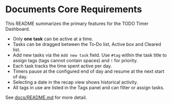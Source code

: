 # Documents Core Requirements

This README summarizes the primary features for the TODO Timer Dashboard.

- Only **one task** can be active at a time.
- Tasks can be dragged between the To‑Do list, Active box and Cleared list.
- Add new tasks via the `Add new task` field. Use `#tag` within the task title to assign tags (tags cannot contain spaces) and `!` for priority.
- Each task tracks the time spent active per day.
- Timers pause at the configured end of day and resume at the next start of day.
- Selecting a date in the recap view shows historical activity.
- All tags in use are listed in the Tags panel and can filter or assign tasks.

See [docs/README.md](README.md) for more detail.
